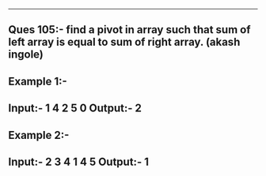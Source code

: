 
-----
Ques 105:- find a pivot in array such that sum of left array is equal to sum of right array. (akash ingole)
-----

Example 1:-
------
Input:- 1 4 2 5 0
Output:- 2
------

Example 2:-
------
Input:- 2 3 4 1 4 5
Output:- 1
------
